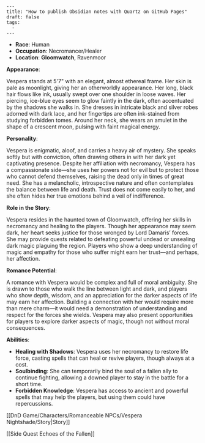 ```
---
title: "How to publish Obsidian notes with Quartz on GitHub Pages"
draft: false
tags:
  - 
---
```
- **Race**: Human
- **Occupation**: Necromancer/Healer
- **Location**: **Gloomwatch**, Ravenmoor

**Appearance**:

Vespera stands at 5'7" with an elegant, almost ethereal frame. Her skin is pale as moonlight, giving her an otherworldly appearance. Her long, black hair flows like ink, usually swept over one shoulder in loose waves. Her piercing, ice-blue eyes seem to glow faintly in the dark, often accentuated by the shadows she walks in. She dresses in intricate black and silver robes adorned with dark lace, and her fingertips are often ink-stained from studying forbidden tomes. Around her neck, she wears an amulet in the shape of a crescent moon, pulsing with faint magical energy.

**Personality**:

Vespera is enigmatic, aloof, and carries a heavy air of mystery. She speaks softly but with conviction, often drawing others in with her dark yet captivating presence. Despite her affiliation with necromancy, Vespera has a compassionate side—she uses her powers not for evil but to protect those who cannot defend themselves, raising the dead only in times of great need. She has a melancholic, introspective nature and often contemplates the balance between life and death. Trust does not come easily to her, and she often hides her true emotions behind a veil of indifference.

**Role in the Story**:

Vespera resides in the haunted town of Gloomwatch, offering her skills in necromancy and healing to the players. Though her appearance may seem dark, her heart seeks justice for those wronged by Lord Damaris’ forces. She may provide quests related to defeating powerful undead or unsealing dark magic plaguing the region. Players who show a deep understanding of magic and empathy for those who suffer might earn her trust—and perhaps, her affection.

**Romance Potential**:

A romance with Vespera would be complex and full of moral ambiguity. She is drawn to those who walk the line between light and dark, and players who show depth, wisdom, and an appreciation for the darker aspects of life may earn her affection. Building a connection with her would require more than mere charm—it would need a demonstration of understanding and respect for the forces she wields. Vespera may also present opportunities for players to explore darker aspects of magic, though not without moral consequences.

**Abilities**:

- **Healing with Shadows**: Vespera uses her necromancy to restore life force, casting spells that can heal or revive players, though always at a cost.
- **Soulbinding**: She can temporarily bind the soul of a fallen ally to continue fighting, allowing a downed player to stay in the battle for a short time.
- **Forbidden Knowledge**: Vespera has access to ancient and powerful spells that may help the players, but using them could have repercussions.

[[DnD Game/Characters/Romanceable NPCs/Vespera Nightshade/Story|Story]]

[[Side Quest Echoes of the Fallen]]


